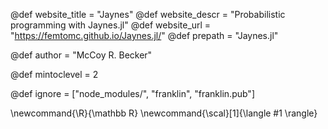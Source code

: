<!--
Add here global page variables to use throughout your
website.
The website_* must be defined for the RSS to work
-->
@def website_title = "Jaynes"
@def website_descr = "Probabilistic programming with Jaynes.jl"
@def website_url   = "https://femtomc.github.io/Jaynes.jl/"
@def prepath = "Jaynes.jl"

@def author = "McCoy R. Becker"

@def mintoclevel = 2

<!--
Add here files or directories that should be ignored by Franklin, otherwise
these files might be copied and, if markdown, processed by Franklin which
you might not want. Indicate directories by ending the name with a `/`.
-->
@def ignore = ["node_modules/", "franklin", "franklin.pub"]

<!--
Add here global latex commands to use throughout your
pages. It can be math commands but does not need to be.
For instance:
* \newcommand{\phrase}{This is a long phrase to copy.}
-->
\newcommand{\R}{\mathbb R}
\newcommand{\scal}[1]{\langle #1 \rangle}
